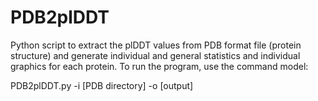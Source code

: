 # PDB2plDDT
Python script to extract the plDDT values from PDB format file (protein structure) and generate individual and general statistics and individual graphics for each protein.
To run the program, use the command model:

PDB2plDDT.py -i [PDB directory] -o [output]
